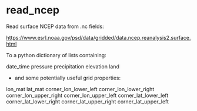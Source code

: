 # read_ncep

Read surface NCEP data from .nc fields:

https://www.esrl.noaa.gov/psd/data/gridded/data.ncep.reanalysis2.surface.html

To a python dictionary of lists containing:

date_time
pressure
precipitation
elevation
land

- and some potentially useful grid properties:

lon_mat
lat_mat
corner_lon_lower_left
corner_lon_lower_right
corner_lon_upper_right
corner_lon_upper_left
corner_lat_lower_left
corner_lat_lower_right
corner_lat_upper_right
corner_lat_upper_left
    
